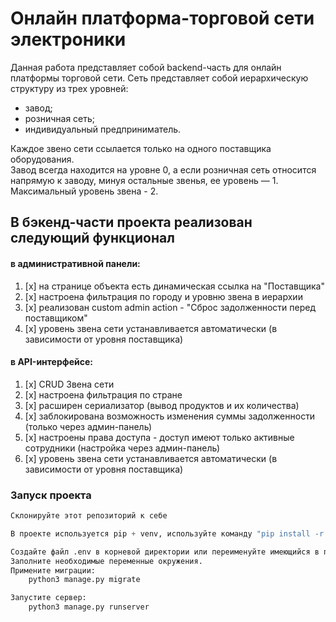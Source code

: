 # Онлайн платформа-торговой сети электроники

Данная работа представляет собой backend-часть для онлайн платформы торговой сети.
Сеть представляет собой иерархическую структуру из трех уровней:

* завод;
* розничная сеть;
* индивидуальный предприниматель.

Каждое звено сети ссылается только на одного поставщика оборудования.  
Завод всегда находится на уровне 0, а если розничная сеть относится напрямую к заводу, минуя остальные звенья, ее уровень — 1.  
Максимальный уровень звена - 2.

## В бэкенд-части проекта реализован следующий функционал  
#### в административной панели:  
1. [x] на странице объекта есть динамическая ссылка на "Поставщика"  
2. [x] настроена фильтрация по городу и уровню звена в иерархии
3. [x] реализован custom admin action - "Сброс задолженности перед поставщиком"  
4. [x] уровень звена сети устанавливается автоматически (в зависимости от уровня поставщика)
#### в API-интерфейсе:  
1. [x] CRUD Звена сети 
2. [x] настроена фильтрация по стране
3. [x] расширен сериализатор (вывод продуктов и их количества)  
4. [x] заблокирована возможность изменения суммы задолженности (только через админ-панель)  
5. [x] настроены права доступа - доступ имеют только активные сотрудники (настройка через админ-панель)
6. [x] уровень звена сети устанавливается автоматически (в зависимости от уровня поставщика)

### Запуск проекта
```python
Склонируйте этот репозиторий к себе

В проекте используется pip + venv, используйте команду "pip install -r requirements.txt", чтобы подтянуть зависимости 

Создайте файл .env в корневой директории или переименуйте имеющийся в проекте .env_example. 
Заполните необходимые переменные окружения.
Примените миграции:
    python3 manage.py migrate

Запустите сервер:
    python3 manage.py runserver
